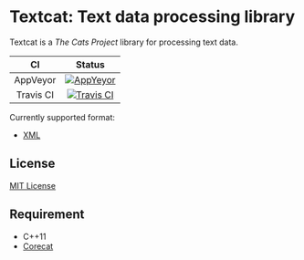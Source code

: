 # Textcat: Text data processing library

Textcat is a *The Cats Project* library for processing text data.

CI | Status
:---: | :---:
AppVeyor | [![AppYeyor](https://ci.appveyor.com/api/projects/status/github/SuperSodaSea/Textcat?branch=master&svg=true)](https://ci.appveyor.com/project/SuperSodaSea/Textcat)
Travis CI | [![Travis CI](https://travis-ci.org/SuperSodaSea/Textcat.svg?branch=master)](https://travis-ci.org/SuperSodaSea/Textcat)

Currently supported format:

+ [XML](/doc/XML.md)


## License

[MIT License](/LICENSE.md)


## Requirement

+ C++11
+ [Corecat][Corecat]


[Corecat]: https://github.com/SuperSodaSea/Corecat

